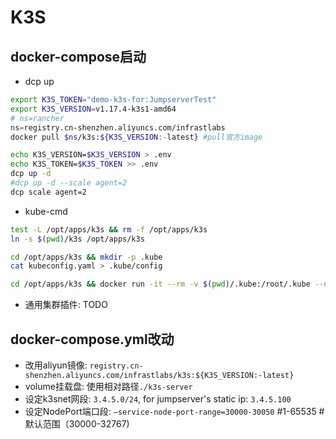 
# K3S

## docker-compose启动

- dcp up

```bash
export K3S_TOKEN="demo-k3s-for:JumpserverTest"
export K3S_VERSION=v1.17.4-k3s1-amd64
# ns=rancher
ns=registry.cn-shenzhen.aliyuncs.com/infrastlabs
docker pull $ns/k3s:${K3S_VERSION:-latest} #pull官方image

echo K3S_VERSION=$K3S_VERSION > .env
echo K3S_TOKEN=$K3S_TOKEN >> .env
dcp up -d
#dcp up -d --scale agent=2
dcp scale agent=2
```

- kube-cmd

```bash
test -L /opt/apps/k3s && rm -f /opt/apps/k3s
ln -s $(pwd)/k3s /opt/apps/k3s 

cd /opt/apps/k3s && mkdir -p .kube
cat kubeconfig.yaml > .kube/config

cd /opt/apps/k3s && docker run -it --rm -v $(pwd)/.kube:/root/.kube --network=host --entrypoint=bash registry.cn-shenzhen.aliyuncs.com/infrastlabs/kube-cmd
```

- 通用集群插件: TODO

## docker-compose.yml改动

- 改用aliyun镜像: `registry.cn-shenzhen.aliyuncs.com/infrastlabs/k3s:${K3S_VERSION:-latest}`
- volume挂载盘: 使用相对路径`./k3s-server`
- 设定k3snet网段: `3.4.5.0/24`, for jumpserver's static ip: `3.4.5.100`
- 设定NodePort端口段: `–service-node-port-range=30000-30050` #1-65535 #默认范围（30000-32767)
